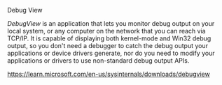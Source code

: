 
Debug View

_DebugView_ is an application that lets you monitor debug output on your local system, or any computer on the network that you can reach via TCP/IP. It is capable of displaying both kernel-mode and Win32 debug output, so you don't need a debugger to catch the debug output your applications or device drivers generate, nor do you need to modify your applications or drivers to use non-standard debug output APIs.

https://learn.microsoft.com/en-us/sysinternals/downloads/debugview